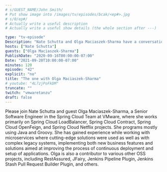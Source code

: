 ```yaml
---
# s/GUEST_NAME/John Smith/
# Put show image into /images/tv/episodes/bcak/<ep#>.jpg
# s/0/ep#/
# Actually write a useful description
# Actually write a useful show details (the whole section after ---)

type: "tv-episode"
Description: "Nate Schutta and Olga Maciaszek-Sharma have a conversation"
hosts: ["Nate Schutta"]
guests: ["Olga Maciaszek-Sharma"]
PublishDate: "2020-09-16T00:00:00-07:00"
Date: "2021-09-20T10:00:00-07:00"
minutes: 120
episode: "42"
explicit: "no"
title: "The one with Olga Maciaszek-Sharma"
# youtube: "4L7zjPoFkDM"
truncate: ""
twitch: "vmwaretanzu"
draft: false
---
```


Please join Nate Schutta and guest Olga Maciaszek-Sharma, a Senior Software Engineer in the Spring Cloud Team at VMware, where she works primarily on Spring Cloud LoadBalancer, Spring Cloud Contract, Spring Cloud OpenFeign, and Spring Cloud Netflix projects. She programs mostly using Java and Groovy. She has gained experience while working with microservices where cutting-edge solutions were used as well as with complex legacy systems, implementing both new business features and solutions aimed at improving the process of continuous deployment and setup of applications. Olga is also a contributor to various other OSS projects, including RestAssured, JFairy, Jenkins Pipeline Plugin, Jenkins Stash Pull Request Builder Plugin, and others.
